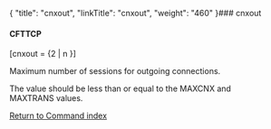{
    "title": "cnxout",
    "linkTitle": "cnxout",
    "weight": "460"
}### <span id="cnxout"></span>cnxout

#### CFTTCP

\[cnxout = {2 | n }\]

Maximum number of sessions for outgoing connections.

The value should be less than or equal to the MAXCNX and MAXTRANS values.

[Return to Command index](../../)

